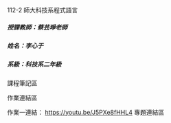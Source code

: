 112-2 師大科技系程式語言
##### 授課教師：蔡芸琤老師
##### 姓名：李心于
##### 系級：科技系二年級
課程筆記區

作業連結區

作業一連結：
https://youtu.be/J5PXe8fHHL4
專題連結區
